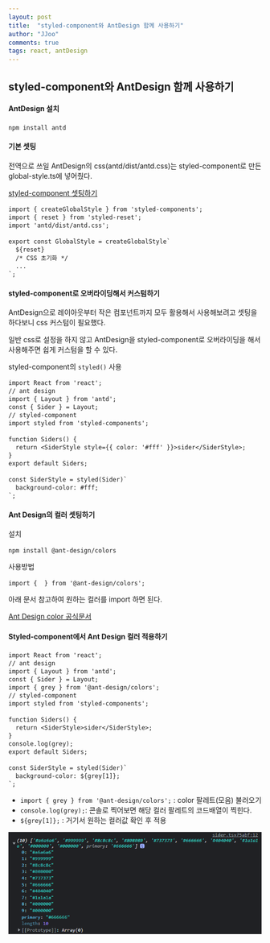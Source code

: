 ```yaml
---
layout: post
title:  "styled-component와 AntDesign 함께 사용하기"
author: "JJoo"
comments: true
tags: react, antDesign
---
```



## styled-component와 AntDesign 함께 사용하기

#### AntDesign 설치 

```npm install antd```


#### 기본 셋팅 

전역으로 쓰일 AntDesign의 css(antd/dist/antd.css)는 styled-component로 만든 global-style.ts에 넣어줬다. 

[styled-component 셋팅하기](https://jjoostudy.github.io/2021-10-29/Next.js%EC%97%90-styled-components-%EC%82%AC%EC%9A%A9%ED%95%98%EA%B8%B0)

```react
import { createGlobalStyle } from 'styled-components';
import { reset } from 'styled-reset';
import 'antd/dist/antd.css';

export const GlobalStyle = createGlobalStyle`
  ${reset}
  /* CSS 초기화 */
  ... 
`;

```


#### styled-component로 오버라이딩해서 커스텀하기 

AntDesign으로 레이아웃부터 작은 컴포넌트까지 모두 활용해서 사용해보려고 셋팅을 하다보니 css 커스텀이 필요했다.

일반 css로 설정을 하지 않고 AntDesign을 styled-component로 오버라이딩을 해서 사용해주면 쉽게 커스텀을 할 수 있다. 

styled-component의 ```styled()``` 사용 

```react
import React from 'react';
// ant design
import { Layout } from 'antd';
const { Sider } = Layout;
// styled-component
import styled from 'styled-components';

function Siders() {
  return <SiderStyle style={{ color: '#fff' }}>sider</SiderStyle>;
}
export default Siders;

const SiderStyle = styled(Sider)`
  background-color: #fff;
`;

```



#### Ant Design의 컬러 셋팅하기 

설치 

`npm install @ant-design/colors`

사용방법 

`import {  } from '@ant-design/colors';`

아래 문서 참고하여 원하는 컬러를 import 하면 된다. 

[Ant Design color 공식문서](https://ant.design/docs/spec/colors#Neutral-Color-Palette)


#### Styled-component에서 Ant Design 컬러 적용하기 

```react
import React from 'react';
// ant design
import { Layout } from 'antd';
const { Sider } = Layout;
import { grey } from '@ant-design/colors'; 
// styled-component
import styled from 'styled-components';

function Siders() {
  return <SiderStyle>sider</SiderStyle>;
}
console.log(grey);
export default Siders;

const SiderStyle = styled(Sider)`
  background-color: ${grey[1]};
`;
```

- `import { grey } from '@ant-design/colors';` : color 팔레트(모음) 불러오기 
- `console.log(grey);`: 콘솔로 찍어보면 해당 컬러 팔레트의 코드배열이 찍힌다. 
- `${grey[1]};` : 거기서 원하는 컬러값 확인 후 적용

![console.log(grey); 했을 때 ](/images/img_antDesign_greycolor_console.png)
